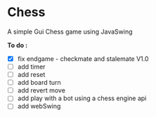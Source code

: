 # Chess

A simple Gui Chess game using JavaSwing


**To do :**

-[x] fix endgame - checkmate and stalemate V1.0
-[ ] add timer
-[ ] add reset
-[ ] add board turn
-[ ] add revert move
-[ ] add play with a bot using a chess engine api
-[ ] add webSwing
